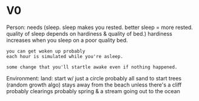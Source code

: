 # V0

Person:
    needs
    (sleep. sleep makes you rested. better sleep = more rested. quality of sleep depends on hardiness & quality of bed.)
    hardiness increases when you sleep on a poor quality bed.

    you can get woken up probably
    each hour is simulated while you're asleep.

    some change that you'll startle awake even if nothing happened.

Environment:
    land: start w/ just a circle probably
        all sand to start
    trees (random growth algo)
        stays away from the beach unless there's a cliff probably
    clearings probably
    spring & a stream going out to the ocean

